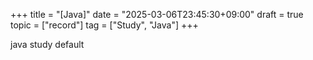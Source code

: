 +++
title = "[Java]"
date = "2025-03-06T23:45:30+09:00"
draft = true
topic = ["record"]
tag = ["Study", "Java"]
+++

java study default